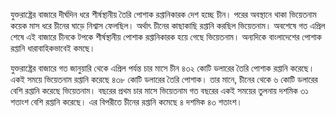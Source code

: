 যুক্তরাষ্ট্রের বাজারে দীর্ঘদিন ধরে শীর্ষস্থানীয় তৈরি পোশাক রপ্তানিকারক দেশ হচ্ছে চীন। পরের অবস্থানে থাকা ভিয়েতনাম কয়েক মাস ধরে চীনের ঘাড়ে নিশ্বাস ফেলছিল। অর্থাৎ চীনের কাছাকাছি রপ্তানি করছিল ভিয়েতনাম। অবশেষে গত এপ্রিল শেষে এই বাজারে চীনকে টপকে শীর্ষস্থানীয় পোশাক রপ্তানিকারক হয়ে গেছে ভিয়েতনাম। অন্যদিকে বাংলাদেশের পোশাক রপ্তানি ধারাবাহিকভাবেই কমছে।

যুক্তরাষ্ট্রের বাজারে গত জানুয়ারি থেকে এপ্রিল পর্যন্ত চার মাসে চীন ৪৩২ কোটি ডলারের তৈরি পোশাক রপ্তানি করেছে। একই সময়ে ভিয়েতনাম রপ্তানি করেছে ৪৩৮ কোটি ডলারের তৈরি পোশাক। তার মানে, চীনের থেকে ৬ কোটি ডলারের বেশি রপ্তানি করেছে ভিয়েতনাম। বছরের প্রথম চার মাসে ভিয়েতনাম গত বছরের একই সময়ের তুলনায় দশমিক ৩১ শতাংশ বেশি রপ্তানি করেছে। এর বিপরীতে চীনের রপ্তানি কমেছে ৪ দশমিক ৪৩ শতাংশ।
